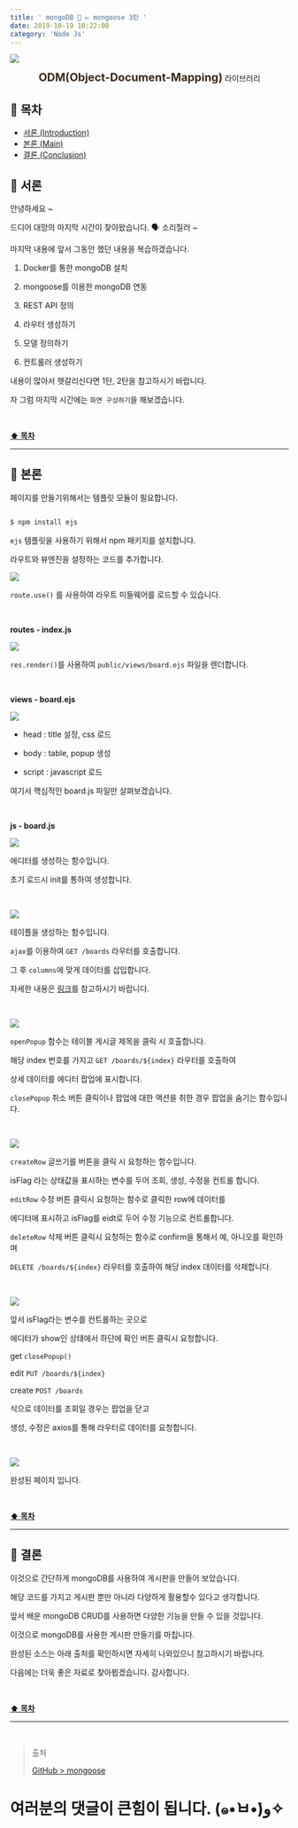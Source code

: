 ```yaml
---
title: ' mongoDB 📗 ▻ mongoose 3탄 '
date: 2019-10-19 10:22:00
category: 'Node Js'
---
```


![](./images/mongoose/logo.jpg)

<center><strong style="color:#3D291A; font-size: 20px;">ODM(Object-Document-Mapping)</strong> 라이브러리</center>

## **💎 목차**

- [서론 (Introduction)](#-서론)
- [본론 (Main)](#-본론)
- [결론 (Conclusion)](#🥀-결론)

## **🌱 서론**

안녕하세요 ~

드디어 대망의 마지막 시간이 찾아왔습니다. 🗣 소리질러 ~

마지막 내용에 앞서 그동안 했던 내용을 복습하겠습니다.

1. Docker를 통한 mongoDB 설치

2. mongoose를 이용한 mongoDB 연동

3. REST API 정의

4. 라우터 생성하기

5. 모델 정의하기

6. 컨트롤러 생성하기

내용이 많아서 헷갈리신다면 1탄, 2탄을 참고하시기 바랍니다.

자 그럼 마지막 시간에는 `화면 구성하기`을 해보겠습니다.

<br />

**[⬆ 목차](#-목차)**

<hr />

## **🌹 본론**

페이지를 만들기위해서는 템플릿 모듈이 필요합니다.

```sh

$ npm install ejs

```

`ejs` 템플릿을 사용하기 위해서 npm 패키지를 설치합니다.

라우트와 뷰엔진을 설정하는 코드를 추가합니다.

![](./images/mongoose/3/1.png)
<br />

`route.use()` 를 사용하여 라우트 미들웨어를 로드할 수 있습니다.

<br />

**routes - index.js**

![](./images/mongoose/3/2.png)
<br />

`res.render()`를 사용하여 `public/views/board.ejs` 파일을 렌더합니다.

<br />

**views - board.ejs**

![](./images/mongoose/3/3.png)
<br />

- head : title 설정, css 로드

- body : table, popup 생성

- script : javascript 로드

여기서 핵심적인 board.js 파일만 살펴보겠습니다.

<br />

**js - board.js**

![](./images/mongoose/3/4.png)
<br />

에디터를 생성하는 함수입니다.

초기 로드시 init를 통하여 생성합니다.

<br />

![](./images/mongoose/3/5.png)
<br />

테이플을 생성하는 함수입니다.

`ajax`를 이용하여 `GET /boards` 라우터를 호출합니다.

그 후 `columns`에 맞게 데이터를 삽입합니다.

자세한 내용은 [링크](https://datatables.net/)를 참고하시기 바랍니다.

<br />

![](./images/mongoose/3/6.png)
<br />

`openPopup` 함수는 테이블 게시글 제목을 클릭 시 호출합니다.

해당 index 번호를 가지고 `GET /boards/${index}` 라우터를 호출하여

상세 데이터를 에디터 팝업에 표시합니다.

`closePopup` 취소 버튼 클릭이나 팝업에 대한 액션을 취한 경우 팝업을 숨기는 함수입니다.

<br />

![](./images/mongoose/3/7.png)
<br />

`createRow` 글쓰기를 버튼을 클릭 시 요청하는 함수입니다.

isFlag 라는 상태값을 표시하는 변수를 두어 조회, 생성, 수정을 컨트롤 합니다.

`editRow` 수정 버튼 클릭시 요청하는 함수로 클릭한 row에 데이터를

에디터에 표시하고 isFlag를 eidt로 두어 수정 기능으로 컨트롤합니다.

`deleteRow` 삭제 버튼 클릭시 요청하는 함수로 confirm을 통해서 예, 아니오를 확인하며

`DELETE /boards/${index}` 라우터를 호출하여 해당 index 데이터를 삭제합니다.

<br />

![](./images/mongoose/3/8.png)
<br />

앞서 isFlag라는 변수를 컨트롤하는 곳으로

에디터가 show인 상태에서 하단에 확인 버튼 클릭시 요청합니다.

get `closePopup()`

edit `PUT /boards/${index}`

create `POST /boards`

식으로 데이터를 조회일 경우는 팝업을 닫고

생성, 수정은 axios를 통해 라우터로 데이터를 요청합니다.

<br />

![](./images/mongoose/3/9.gif)
<br />

완성된 페이지 입니다.

<br />

**[⬆ 목차](#-목차)**

<hr />

## **🥀 결론**

이것으로 간단하게 mongoDB를 사용하여 게시판을 만들어 보았습니다.

해당 코드를 가지고 게시판 뿐만 아니라 다양하게 활용할수 있다고 생각합니다.

앞서 배운 mongoDB CRUD를 사용하면 다양한 기능을 만들 수 있을 것입니다.

이것으로 mongoDB를 사용한 게시판 만들기를 마칩니다.

완성된 소스는 아래 출처를 확인하시면 자세히 나와있으니 참고하시기 바랍니다.

다음에는 더욱 좋은 자료로 찾아뵙겠습니다. 감사합니다.

<br />

**[⬆ 목차](#-목차)**

<hr />

<br />

> 출처
>
> <a href="https://github.com/bynodejs/mongoose" target="_blank">GitHub > mongoose</a>

# 여러분의 댓글이 큰힘이 됩니다. (๑•̀ㅂ•́)و✧
